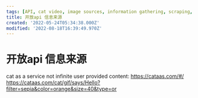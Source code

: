 ```yaml
---
tags: [API, cat video, image sources, information gathering, scraping, stub, video sources]
title: 开放api 信息来源
created: '2022-05-24T05:34:38.000Z'
modified: '2022-08-18T16:39:49.970Z'
---
```


# 开放api 信息来源

cat as a service not infinite user provided content:
https://cataas.com/#/
https://cataas.com/cat/gif/says/Hello?filter=sepia&color=orange&size=40&type=or
